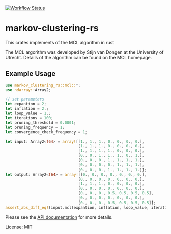 [![Workflow Status](https://github.com/illumination-k/markov-clustering-rs/workflows/Rust/badge.svg)](https://github.com/illumination-k/markov-clustering-rs/actions?query=workflow%3A%22Rust%22)

# markov-clustering-rs

This crates implements of the MCL algorithm in rust

The MCL argorithm was developed by Stijn van Dongen at the University of Utrecht. Details of the algorithm can be found on the MCL homepage.

## Example Usage

```rust
use markov_clustering_rs::mcl::*;
use ndarray::Array2;

// set parameters
let expantion = 2;
let inflation = 2.;
let loop_value = 1.;
let iterations = 100;
let pruning_threshold = 0.0001;
let pruning_frequency = 1;
let convergence_check_frequency = 1;

let input: Array2<f64> = array![[1., 1., 1., 0., 0., 0., 0.],
                                [1., 1., 1., 0., 0., 0., 0.],
                                [1., 1., 1., 1., 0., 0., 0.],
                                [0., 0., 1., 1., 1., 0., 1.],
                                [0., 0., 0., 1., 1., 1., 1.],
                                [0., 0., 0., 0., 1., 1., 1.],
                                [0., 0., 0., 1., 1., 1., 1.]];
let output: Array2<f64> = array![[0., 0., 0., 0., 0., 0., 0.],
                                [0., 0., 0., 0., 0., 0., 0.],
                                [1., 1., 1., 0., 0., 0., 0.],
                                [0., 0., 0., 0., 0., 0., 0.],
                                [0., 0., 0., 0.5, 0.5, 0.5, 0.5],
                                [0., 0., 0., 0., 0., 0., 0.],
                                [0., 0., 0., 0.5, 0.5, 0.5, 0.5]];
assert_abs_diff_eq!(input.mcl(expantion, inflation, loop_value, iterations, pruning_threshold, pruning_frequency, convergence_check_frequency).unwrap(), output)
```

Please see the [API documentation](https://illumination-k.github.io/markov-clustering-rs/markov_clustering_rs/) for more details.

License: MIT
